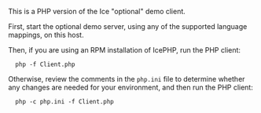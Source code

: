This is a PHP version of the Ice "optional" demo client.

First, start the optional demo server, using any of the supported
language mappings, on this host.

Then, if you are using an RPM installation of IcePHP, run the PHP
client:

      php -f Client.php

Otherwise, review the comments in the `php.ini` file to determine whether
any changes are needed for your environment, and then run the PHP
client:

      php -c php.ini -f Client.php
